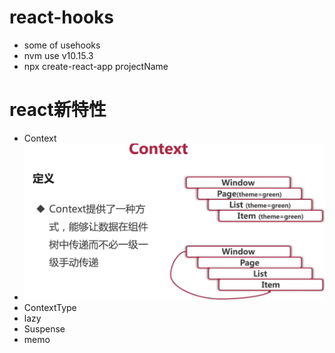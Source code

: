 # react-hooks
- some of usehooks
- nvm use v10.15.3
- npx create-react-app projectName

# react新特性
- Context
- ![sql](https://github.com/vue-then/react-hooks/blob/master/img/1.png)
- ContextType
- lazy
- Suspense
- memo




